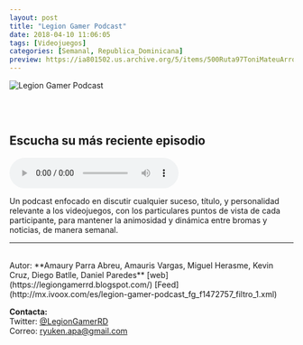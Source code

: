 ```yaml
---
layout: post
title: "Legion Gamer Podcast"
date: 2018-04-10 11:06:05
tags: [Videojuegos]
categories: [Semanal, Republica_Dominicana]
preview: https://ia801502.us.archive.org/5/items/500Ruta97ToniMateuArrom/300legion%20gamer%20logo%20-%20Amaury%20Parra%20Abreu.jpg
---
```


![Legion Gamer Podcast](https://ia601502.us.archive.org/5/items/500Ruta97ToniMateuArrom/500legion%20gamer%20logo%20-%20Amaury%20Parra%20Abreu.jpg)

<br/>
<br/>

## Escucha su más reciente episodio

<!--reproductor-feed=http://mx.ivoox.com/es/legion-gamer-podcast_fg_f1472757_filtro_1.xml-->
<!--reproductor-start-->
<audio id="audio" preload="auto" controls="" src="http://mx.ivoox.com/es/legion-gamer-podcast-48-b-gamecube-wii-the_mf_30296833_feed_1.mp3"></audio>
<!--reproductor-end-->

Un podcast enfocado en discutir cualquier suceso, título, y personalidad relevante a los videojuegos, con los particulares puntos de vista de cada participante, para mantener la animosidad y dinámica entre bromas y noticias, de manera semanal.  

_ _ _
<br>
Autor: **Amaury Parra Abreu, Amauris Vargas, Miguel Herasme, Kevin Cruz, Diego Batlle, Daniel Paredes**  
[web](https://legiongamerrd.blogspot.com/)  
[Feed](http://mx.ivoox.com/es/legion-gamer-podcast_fg_f1472757_filtro_1.xml)  



**Contacta:**  
Twitter: [@LegionGamerRD](https://twitter.com/LegionGamerRD)  
Correo: [ryuken.apa@gmail.com](mailto:ryuken.apa@gmail.com)  
